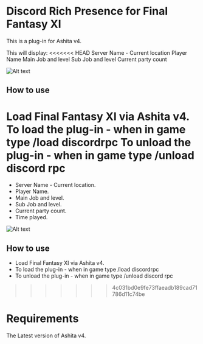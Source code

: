 # Discord Rich Presence for Final Fantasy XI

This is a plug-in for Ashita v4.

This will display:
<<<<<<< HEAD
Server Name - Current location
Player Name 
Main Job and level
Sub Job and level
Current party count

![Alt text](https://github.com/xenonsmurf/Ashita4-Public-Plugins/blob/master/DiscordRPC/Example.png  "example1")

## How to use
Load Final Fantasy XI via Ashita v4.
To load the plug-in   - when in game type /load discordrpc
To unload the plug-in - when in game type /unload discord rpc
=======
* Server Name - Current location.
* Player Name.
* Main Job and level.
* Sub Job and level.
* Current party count.
* Time played.


![Alt text](https://github.com/XenonSmurf/Ashita4-Plugins/blob/master/DiscordRPC/Example.PNG "example1")

## How to use
* Load Final Fantasy XI via Ashita v4.
* To load the plug-in   - when in game type /load discordrpc
* To unload the plug-in - when in game type /unload discord rpc
>>>>>>> 4c031bd0e9fe73ffaeadb189cad71786d11c74be

# Requirements
The Latest version of Ashita v4.

